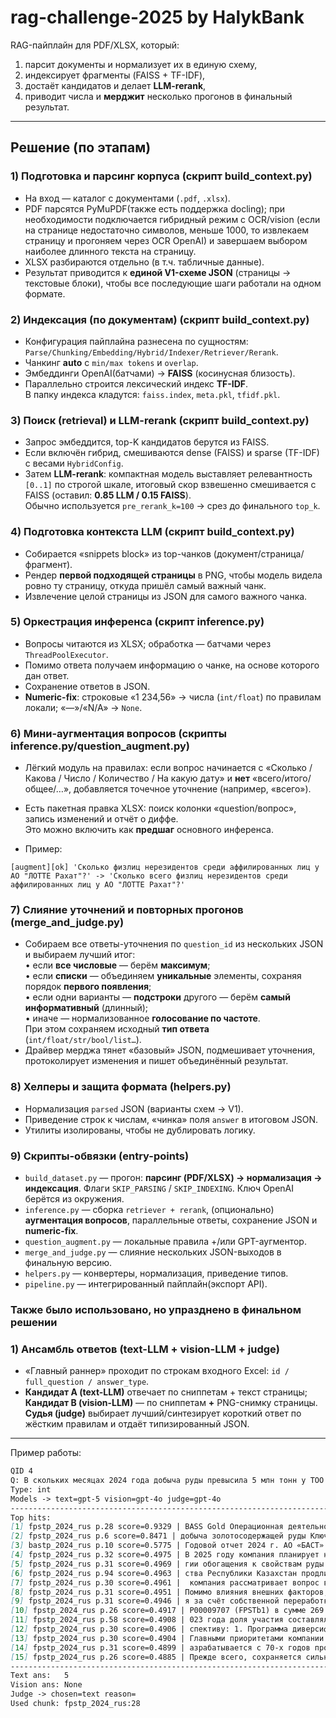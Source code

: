 # rag-challenge-2025 by HalykBank


RAG-пайплайн для PDF/XLSX, который:
1) парсит документы и нормализует их в единую схему,  
2) индексирует фрагменты (FAISS + TF-IDF),  
3) достаёт кандидатов и делает **LLM-rerank**,
4) приводит числа и **мерджит** несколько прогонов в финальный результат.

---


## Решение (по этапам)

### 1) Подготовка и парсинг корпуса (скрипт build_context.py)
- На вход — каталог с документами (`.pdf`, `.xlsx`).
- PDF парсятся PyMuPDF(также есть поддержка docling); при необходимости подключается гибридный режим с OCR/vision (если на странице недостаточно символов, меньше 1000, то извлекаем страницу и прогоняем через OCR OpenAI) и завершаем выбором наиболее длинного текста на страницу.
- XLSX разбираются отдельно (в т.ч. табличные данные).
- Результат приводится к **единой V1-схеме JSON** (страницы → текстовые блоки), чтобы все последующие шаги работали на одном формате.

### 2) Индексация (по документам) (скрипт build_context.py)
- Конфигурация пайплайна разнесена по сущностям: `Parse/Chunking/Embedding/Hybrid/Indexer/Retriever/Rerank`.
- Чанкинг **auto** с `min/max tokens` и `overlap`.
- Эмбеддинги OpenAI(батчами) → **FAISS** (косинусная близость).
- Параллельно строится лексический индекс **TF-IDF**.  
  В папку индекса кладутся: `faiss.index`, `meta.pkl`, `tfidf.pkl`.

### 3) Поиск (retrieval) и LLM-rerank (скрипт build_context.py)
- Запрос эмбеддится, top-K кандидатов берутся из FAISS.
- Если включён гибрид, смешиваются dense (FAISS) и sparse (TF-IDF) с весами `HybridConfig`.
- Затем **LLM-rerank**: компактная модель выставляет релевантность `[0..1]` по строгой шкале, итоговый скор взвешенно смешивается с FAISS (оставил: **0.85 LLM / 0.15 FAISS**).  
  Обычно используется `pre_rerank_k=100` → срез до финального `top_k`.

### 4) Подготовка контекста LLM (скрипт build_context.py)
- Собирается «snippets block» из top-чанков (документ/страница/фрагмент).
- Рендер **первой подходящей страницы** в PNG, чтобы модель видела ровно ту страницу, откуда пришёл самый важный чанк.
- Извлечение целой страницы из JSON для самого важного чанка.

### 5) Оркестрация инференса  (скрипт inference.py)
- Вопросы читаются из XLSX; обработка — батчами через `ThreadPoolExecutor`.
- Помимо ответа получаем информацию о чанке, на основе которого дан ответ.
- Сохранение ответов в JSON.
- **Numeric-fix**: строковые «1 234,56» → числа (`int/float`) по правилам локали; «—»/«N/A» → `None`.

### 6) Мини-аугментация вопросов (скрипты inference.py/question_augment.py)
- Лёгкий модуль на правилах: если вопрос начинается с «Сколько / Какова / Число / Количество / На какую дату» и **нет** «всего/итого/общее/…», добавляется точечное уточнение (например, «всего»).
- Есть пакетная правка XLSX: поиск колонки «question/вопрос», запись изменений и отчёт о диффе.  
  Это можно включить как **предшаг** основного инференса.

- Пример: 
```
[augment][ok] 'Сколько физлиц нерезидентов среди аффилированных лиц у АО "ЛОТТЕ Рахат"?' -> 'Сколько всего физлиц нерезидентов среди аффилированных лиц у АО "ЛОТТЕ Рахат"?'
```

### 7) Слияние уточнений и повторных прогонов (merge_and_judge.py)
- Собираем все ответы-уточнения по `question_id` из нескольких JSON и выбираем лучший итог:  
  • если **все числовые** — берём **максимум**;  
  • если **списки** — объединяем **уникальные** элементы, сохраняя порядок **первого появления**;  
  • если одни варианты — **подстроки** другого — берём **самый информативный** (длинный);  
  • иначе — нормализованное **голосование по частоте**.  
  При этом сохраняем исходный **тип ответа** (`int/float/str/bool/list…`).
- Драйвер мерджа тянет «базовый» JSON, подмешивает уточнения, протоколирует изменения и пишет объединённый результат.

### 8) Хелперы и защита формата (helpers.py)
- Нормализация `parsed` JSON (варианты схем → V1).
- Приведение строк к числам, «чинка» поля `answer` в итоговом JSON.
- Утилиты изолированы, чтобы не дублировать логику.

### 9) Скрипты-обвязки (entry-points)
- `build_dataset.py` — прогон: **парсинг (PDF/XLSX) → нормализация → индексация**. Флаги `SKIP_PARSING` / `SKIP_INDEXING`. Ключ OpenAI берётся из окружения.
- `inference.py` — сборка `retriever + rerank`, (опционально) **аугментация вопросов**, параллельные ответы, сохранение JSON и **numeric-fix**.
- `question_augment.py` — локальные правила +/или GPT-аугментор.
- `merge_and_judge.py` — слияние нескольких JSON-выходов в финальную версию.
- `helpers.py` — конвертеры, нормализация, приведение типов.
- `pipeline.py` — интегрированный пайплайн(экспорт API).


### Также было использовано, но упразднено в финальном решении
### 1) Ансамбль ответов (text-LLM + vision-LLM + judge) 
- «Главный раннер» проходит по строкам входного Excel: `id / full_question / answer_type`.
- **Кандидат A (text-LLM)** отвечает по сниппетам + текст страницы;  
  **Кандидат B (vision-LLM)** — по сниппетам **+** PNG-снимку страницы.  
  **Судья (judge)** выбирает лучший/синтезирует короткий ответ по жёстким правилам и отдаёт типизированный JSON.

---


Пример работы:

```markdown
QID 4
Q: В скольких месяцах 2024 года добыча руды превысила 5 млн тонн у ТОО "Bass Gold"?
Type: int
Models -> text=gpt-5 vision=gpt-4o judge=gpt-4o
--------------------------------------------------------------------------------
Top hits:
[1] fpstp_2024_rus p.28 score=0.9329 | BASS Gold Операционная деятельность В 2024 году ТОО «BASS Gold» завершило ключевой этап технологического и организационного перехода к глубокой переработке золоторудного сырья. Основным результатом периода стало завершен…
[2] fpstp_2024_rus p.6 score=0.8471 | добыча золотосодержащей руды Ключевые показатели за 2024 год 56 128,07 тонн Концентрат Объемы реализации готовой продукции, тонн: 307,43 тонн среднее содержание золота в руде 2,17 грамм/тонна Среднее содержание золота на…
[3] bastp_2024_rus p.10 score=0.5775 | Годовой отчет 2024 г. АО «БАСТ» РАЗДЕЛ I. О КОМПАНИИ 10 ОПИСАНИЕ ТЕХНОЛОГИИ ПРОИЗВОДСТВА И ПРОИЗВОДСТВЕННОГО ЦИКЛА АО «БАСТ» оперирует горно-обогатительным комбинатом по переработке руды флотационным способом производите…
[4] fpstp_2024_rus p.32 score=0.4975 | В 2025 году компания планирует не только сохранить текущие объёмы, но и нарастить добычу и переработку, с выходом на устойчивую рентабельность и улучшение ключевых финансовых показателей. Производственная себестоимость в…
[5] fpstp_2024_rus p.31 score=0.4969 | гии обогащения к свойствам руды месторождения Ушшокы, что потребовало больше времени для вывода перерабатывающих мощностей на плановые показатели. Вместе с тем, к концу 2024 года компания смогла существенно повысить пока…
[6] fpstp_2024_rus p.94 score=0.4963 | ства Республики Казахстан продлило лицензию на проведение геологоразведочных работ на месторождении «Чинасыл-сай» до 24 декабря 2030 года. Товарищество с ограниченной ответственностью «BASS Gold»; Юридический адрес: Респ…
[7] fpstp_2024_rus p.30 score=0.4961 |  компания рассматривает вопрос внедрения современного оборудования автоматической сортировки руды. На момент формирования годового отчета были изучен соответствующий рынок передовых технологий и направлены в КНР для лабо…
[8] fpstp_2024_rus p.31 score=0.4951 | Помимо влияния внешних факторов, основной причиной отрицательного финансового результата компании за 2024 год стал значительный рост операционных и прочих расходов. В отличие от 2023 года, когда компания получила прибыль…
[9] fpstp_2024_rus p.31 score=0.4946 | я за счёт собственной переработки. В отчетном периоде ТОО «BASS Gold» вело активную добычную деятельность, осуществляла запуск и адаптацию новой технологической линии, проводило геологоразведочные работы и продолжило нео…
[10] fpstp_2024_rus p.26 score=0.4917 | P00009707 (FPSTb1) в сумме 269 000 долларов США 2 февраля 2024 года Основные события отчетного периода Февраль Апрель заключение договора с ТОО «Тау-Кен Алтын» на поставку сплава Доре 6 февраля 2024 года запуск золотоизв…
[11] fpstp_2024_rus p.58 score=0.4908 | 023 года доля участия составляла 99,99 %). Компания и дочерняя организация вместе именуются как Группа. На 31 декабря 2024 года ТОО «BASS HOLDING» владело 99,99% доли участия в материнской компании Группы, Садвакасов Чин…
[12] fpstp_2024_rus p.30 score=0.4906 | спективу: 1. Программа диверсификации производства готовой продукции • строительство фабрики с технологией флотационного обогащения руды мощностью 6000 тонн переработки сырья в месяц. На момент подготовки настоящего отче…
[13] fpstp_2024_rus p.30 score=0.4904 | Главными приоритетами компании в этой отрасли на долгосрочный период неизменно остаются внедрение новых технологий, расширение сырьевой базы и развитие производств глубокой переработки с выпуском продукции с добавленной …
[14] fpstp_2024_rus p.31 score=0.4899 | азрабатывается с 70-х годов прошлого столетия, на данном месторождении имеется тенденция к естественному снижению содержания драгоценного металла в добываемой руде. При этом, в ходе отработки рабочих блоков встречается р…
[15] fpstp_2024_rus p.26 score=0.4885 | Прежде всего, сохраняется сильная фундаментальная поддержка спроса на золото со стороны глобальных факторов: инфляционные ожидания, политическая нестабильность в ряде регионов мира, а также переход части стран к стратеги…
--------------------------------------------------------------------------------
Text ans:   5
Vision ans: None
Judge -> chosen=text reason=
Used chunk: fpstp_2024_rus:28
```
